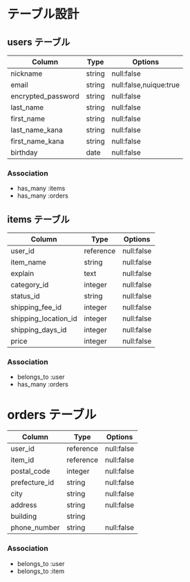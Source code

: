 # テーブル設計
## users テーブル
| Column           | Type      | Options                 |
|------------------|-----------|-------------------------|
|nickname          | string    |null:false               |
|email             | string    |null:false,nuique:true   |
|encrypted_password| string    |null:false               |
|last_name         | string    |null:false               |
|first_name        | string    |null:false               |
|last_name_kana    | string    |null:false               |
|first_name_kana   | string    |null:false               |
|birthday          | date      |null:false               |
### Association
- has_many :items
- has_many :orders

## items テーブル
| Column             | Type      | Options      |
|--------------------|-----------|--------------|
|user_id             | reference |null:false    |
|item_name           | string    |null:false    |
|explain             | text      |null:false    |
|category_id         | integer   |null:false    |
|status_id           | string    |null:false    |
|shipping_fee_id     | integer   |null:false    |
|shipping_location_id| integer   |null:false    |
|shipping_days_id    | integer   |null:false    |
|price               | integer   |null:false    |
### Association
- belongs_to :user
- has_many :orders

# orders テーブル
| Column          | Type      | Options      |
|-----------------|-----------|--------------|
|user_id          | reference |null:false    |
|item_id          | reference |null:false    |
|postal_code      | integer   |null:false    |
|prefecture_id    | string    |null:false    |
|city             | string    |null:false    |
|address          | string    |null:false    |
|building         | string    |              |
|phone_number     | string    |null:false    |

### Association

- belongs_to :user
- belongs_to :item